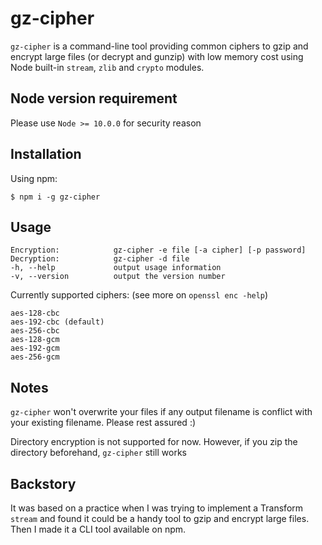 # gz-cipher

`gz-cipher` is a command-line tool providing common ciphers to gzip and encrypt large files (or decrypt and gunzip) with low memory cost using Node built-in `stream`, `zlib` and `crypto` modules.

## Node version requirement

Please use `Node >= 10.0.0` for security reason

## Installation

Using npm:
```shell
$ npm i -g gz-cipher
```

## Usage

```
Encryption:            gz-cipher -e file [-a cipher] [-p password]
Decryption:            gz-cipher -d file
-h, --help             output usage information
-v, --version          output the version number
```

Currently supported ciphers: (see more on `openssl enc -help`)
```
aes-128-cbc
aes-192-cbc (default)
aes-256-cbc
aes-128-gcm
aes-192-gcm
aes-256-gcm
```

## Notes

`gz-cipher` won't overwrite your files if any output filename is conflict with your existing filename. Please rest assured :)

Directory encryption is not supported for now. However, if you zip the directory beforehand, `gz-cipher` still works

## Backstory

It was based on a practice when I was trying to implement a Transform `stream` and found it could be a handy tool to gzip and encrypt large files. Then I made it a CLI tool available on npm.

